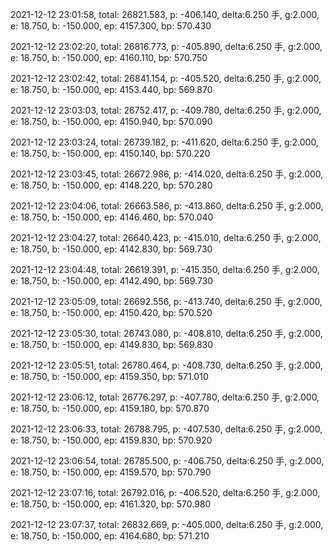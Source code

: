 2021-12-12 23:01:58, total: 26821.583, p: -406.140, delta:6.250 手, g:2.000, e: 18.750, b: -150.000, ep: 4157.300, bp: 570.430

2021-12-12 23:02:20, total: 26816.773, p: -405.890, delta:6.250 手, g:2.000, e: 18.750, b: -150.000, ep: 4160.110, bp: 570.750

2021-12-12 23:02:42, total: 26841.154, p: -405.520, delta:6.250 手, g:2.000, e: 18.750, b: -150.000, ep: 4153.440, bp: 569.870

2021-12-12 23:03:03, total: 26752.417, p: -409.780, delta:6.250 手, g:2.000, e: 18.750, b: -150.000, ep: 4150.940, bp: 570.090

2021-12-12 23:03:24, total: 26739.182, p: -411.620, delta:6.250 手, g:2.000, e: 18.750, b: -150.000, ep: 4150.140, bp: 570.220

2021-12-12 23:03:45, total: 26672.986, p: -414.020, delta:6.250 手, g:2.000, e: 18.750, b: -150.000, ep: 4148.220, bp: 570.280

2021-12-12 23:04:06, total: 26663.586, p: -413.860, delta:6.250 手, g:2.000, e: 18.750, b: -150.000, ep: 4146.460, bp: 570.040

2021-12-12 23:04:27, total: 26640.423, p: -415.010, delta:6.250 手, g:2.000, e: 18.750, b: -150.000, ep: 4142.830, bp: 569.730

2021-12-12 23:04:48, total: 26619.391, p: -415.350, delta:6.250 手, g:2.000, e: 18.750, b: -150.000, ep: 4142.490, bp: 569.730

2021-12-12 23:05:09, total: 26692.556, p: -413.740, delta:6.250 手, g:2.000, e: 18.750, b: -150.000, ep: 4150.420, bp: 570.520

2021-12-12 23:05:30, total: 26743.080, p: -408.810, delta:6.250 手, g:2.000, e: 18.750, b: -150.000, ep: 4149.830, bp: 569.830

2021-12-12 23:05:51, total: 26780.464, p: -408.730, delta:6.250 手, g:2.000, e: 18.750, b: -150.000, ep: 4159.350, bp: 571.010

2021-12-12 23:06:12, total: 26776.297, p: -407.780, delta:6.250 手, g:2.000, e: 18.750, b: -150.000, ep: 4159.180, bp: 570.870

2021-12-12 23:06:33, total: 26788.795, p: -407.530, delta:6.250 手, g:2.000, e: 18.750, b: -150.000, ep: 4159.830, bp: 570.920

2021-12-12 23:06:54, total: 26785.500, p: -406.750, delta:6.250 手, g:2.000, e: 18.750, b: -150.000, ep: 4159.570, bp: 570.790

2021-12-12 23:07:16, total: 26792.016, p: -406.520, delta:6.250 手, g:2.000, e: 18.750, b: -150.000, ep: 4161.320, bp: 570.980

2021-12-12 23:07:37, total: 26832.669, p: -405.000, delta:6.250 手, g:2.000, e: 18.750, b: -150.000, ep: 4164.680, bp: 571.210
